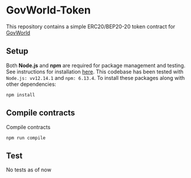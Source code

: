 # GovWorld-Token

This repository contains a simple ERC20/BEP20-20 token contract for [GovWorld](https://govworld.io)


## Setup

Both **Node.js** and **npm** are required for package management and testing. See instructions
for installation [here](https://docs.npmjs.com/downloading-and-installing-node-js-and-npm). This
codebase has been tested with `Node.js: vv12.14.1` and `npm: 6.13.4`.
To install these packages along with other dependencies:
```
npm install
```
## Compile contracts
Compile contracts

```
npm run compile
```

## Test
No tests as of now